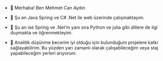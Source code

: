 - 👋 Merhaba! Ben Mehmet Can Aydın

- 👀 Şu an Java Spring ve C# .Net ile web üzerinde çalışmaktayım.

- 🌱 Şu an ise Spring ve .Net'in yanı sıra Python ve julia gibi dillere de ilgi duymakta ve öğrenmekteyim.

- 💞️ Analitik düşünme becerim iyi olduğu için bulunduğum projelere katkı sağlayabilirim. Bu yüzden yarı zamanlı olarak çalışabileceğim veya staj yapabileceğim yerleri arıyorum.
